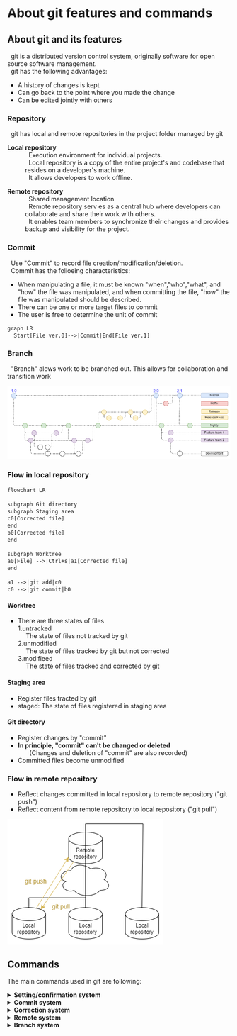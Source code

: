 # About git features and commands

## About git and its features

&nbsp; git is a distributed version control system, originally software for open source software management.  
&nbsp; git has the following advantages:
- A history of changes is kept
- Can go back to the point where you made the change
- Can be edited jointly with others


### Repository
&nbsp; git has local and remote repositories in the project folder managed by git

<dl>
    <dt><strong>Local repository</strong></dt>
        <dd>&nbsp; Execution environment for individual projects.</dd>
        <dd>&nbsp; Local repository is a copy of the entire project's and codebase that resides on a developer's machine.</dd>
        <dd>&nbsp; It allows developers to work offline.</dd>
</dl>

<dl>
    <dt><strong>Remote repository</strong></dt>
        <dd>&nbsp; Shared management location</dd>
        <dd>&nbsp; Remote repository serv es as a central hub where developers can collaborate and share their work with others.</dd>
        <dd>&nbsp; It enables team members to synchronize their changes and provides backup and visibility for the project.</dd>
</dl>


### Commit

&nbsp; Use "Commit" to record file creation/modification/deletion.  
&nbsp; Commit has the folloeing characteristics:  

- When manipulating a file, it must be known "when","who","what", and "how" the file was manipulated, and when committing the file, "how" the file was manipulated should be described.
- There can be one or more target files to commit
- The user is free to determine the unit of commit

```mermaid
graph LR
  Start[File ver.0]-->|Commit|End[File ver.1]

```

### Branch

&nbsp; "Branch" alows work to be branched out. This allows for collaboration and transition work

![alt text](branch.png)

### Flow in local repository

```mermaid
flowchart LR

subgraph Git directory
subgraph Staging area
c0[Corrected file]
end
b0[Corrected file]
end

subgraph Worktree
a0[File] -->|Ctrl+s|a1[Corrected file]
end

a1 -->|git add|c0
c0 -->|git commit|b0

```
#### Worktree  
- There are three states of files  
 1.untracked  
  &emsp; The state of files not tracked by git  
 2.unmodified  
  &emsp; The state of files tracked by git but not corrected  
 3.modifieed  
  &emsp; The state of files tracked and corrected by git

#### Staging area
- Register files tracted by git  
- staged: The state of files registered in staging area  

#### Git directory
- Register changes by "commit"  
- <strong>In principle, "commit" can't be changed or deleted</strong>  
&emsp; &nbsp; (Changes and deletion of "commit" are also recorded)  
- Committed files become unmodified  

### Flow in remote repository
- Reflect changes committed in local repository to remote repository ("git push")  
- Reflect content from remote repository to local repository ("git pull")  

![alt text](remote_repository.drawio.png)

## Commands

The main commands used in git are following:

<details><summary><strong>Setting/confirmation system</strong> </summary>
<dl>
    <dt><strong>git init</strong></dt>
        <dd>Initialize/set up git</dd>
    <dt><strong>git status</strong></dt>
        <dd>Display work tree status</dd>
    <dt><strong>git config</strong></dt>
        <dd>Check/change around settings</dd>
    <dt><strong>git log</strong></dt>
        <dd>Show log</dd>
        <dd>'--oneline' listing of only one line of a commit message</dd>
    <dt><strong>git diff</strong></dt>
        <dd>Show file diffs</dd>
</dl>
</details>


<details><summary><strong>Commit system</strong> </summary>
<dl>
    <dt><strong>git add</strong></dt>
        <dd>Add to staging area</dd>
    <dt><strong>git commit</strong></dt>
        <dd>Commit execution</dd>
</dl>
</details>


<details><summary><strong>Correction system</strong> </summary>
<dl>
    <dt><strong>git commit --amend --no-edit</strong></dt>
        <dd>Commit correction</dd>
    <dt><strong>git checkout</strong></dt>
        <dd>Recover deleted files, restore past commits, etc.(if undo changes are in staging area/index)</dd>
    <dt><strong>git reset</strong></dt>
        <dd>Reset commit</dd>
    <dt><strong>git revert</strong></dt>
        <dd>Commit to "cancel commit changes"</dd>
    <dt><strong>git rm</strong></dt>
        <dd>Delete files and index information</dd>
</dl>
</details>


<details><summary><strong>Remote system</strong> </summary>
<dl>
    <dt><strong>git clone</strong></dt>
        <dd>Copy repository</dd>
    <dt><strong>git pull</strong></dt>
        <dd>Synchronization of remote repositories</dd>
    <dt><strong>git push</strong></dt>
        <dd>Upload changes</dd>
    <dt><strong>git request-pull</strong></dt>
        <dd>Pull request : Change request</dd>
    <dt><strong>git remote</strong></dt>
        <dd>Remote repository setting</dd>
</dl>
</details>


<details><summary><strong>Branch system</strong> </summary>
<dl>
    <dt><strong>git branch</strong></dt>
        <dd>Branch creation</dd>
    <dt><strong>git checkout</strong></dt>
        <dd>Branch switching</dd>
    <dt><strong>git merge</strong></dt>
        <dd>Branch consolidation</dd>
        <dd>'--ff-only:fast forward only' marge into unchanged destination branch</dd>
    <dt><strong>git clone</strong></dt>
        <dd>Copy repository</dd>
    <dt><strong>git push</strong></dt>
        <dd>Upload changes</dd>
</dl>
</details>